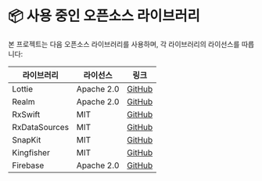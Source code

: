 # 📦 사용 중인 오픈소스 라이브러리

본 프로젝트는 다음 오픈소스 라이브러리를 사용하며, 각 라이브러리의 라이선스를 따릅니다:

| 라이브러리 | 라이선스 | 링크 |
|------------|----------|------|
| Lottie     | Apache 2.0 | [GitHub](https://github.com/airbnb/lottie-ios) |
| Realm      | Apache 2.0 | [GitHub](https://github.com/realm/realm-swift) |
| RxSwift    | MIT      | [GitHub](https://github.com/ReactiveX/RxSwift) |
| RxDataSources | MIT   | [GitHub](https://github.com/RxSwiftCommunity/RxDataSources) |
| SnapKit    | MIT      | [GitHub](https://github.com/SnapKit/SnapKit) |
| Kingfisher | MIT      | [GitHub](https://github.com/onevcat/Kingfisher) |
| Firebase | Apache 2.0 | [GitHub](https://github.com/firebase/firebase-ios-sdk) |
